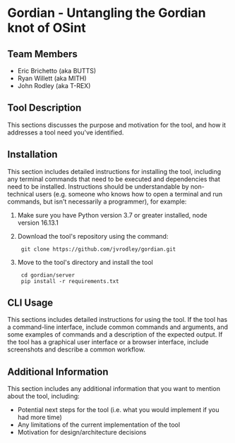 # Gordian - Untangling the Gordian knot of OSint

## Team Members

- Eric Brichetto (aka BUTTS)
- Ryan Willett (aka MITH)
- John Rodley (aka T-REX)


## Tool Description
This sections discusses the purpose and motivation for the tool, and how it addresses a tool need you've identified.

## Installation
This section includes detailed instructions for installing the tool, including any terminal commands that need to be executed and dependencies that need to be installed. Instructions should be understandable by non-technical users (e.g. someone who knows how to open a terminal and run commands, but isn't necessarily a programmer), for example:

1. Make sure you have Python version 3.7 or greater installed, node version 16.13.1

2. Download the tool's repository using the command:

        git clone https://github.com/jvrodley/gordian.git

3. Move to the tool's directory and install the tool

        cd gordian/server
        pip install -r requirements.txt


## CLI Usage
This sections includes detailed instructions for using the tool. If the tool has a command-line interface, include common commands and arguments, and some examples of commands and a description of the expected output. If the tool has a graphical user interface or a browser interface, include screenshots and describe a common workflow.

## Additional Information
This section includes any additional information that you want to mention about the tool, including:
- Potential next steps for the tool (i.e. what you would implement if you had more time)
- Any limitations of the current implementation of the tool
- Motivation for design/architecture decisions
